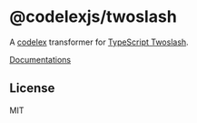 # @codelexjs/twoslash

A [codelex](https://github.com/deepcode-ai/codelex) transformer for [TypeScript Twoslash](https://www.typescriptlang.org/dev/twoslash/).

[Documentations](https://codelex.style/packages/twoslash)

## License

MIT

